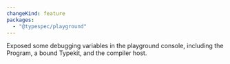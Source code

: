```yaml
---
changeKind: feature
packages:
  - "@typespec/playground"
---
```


Exposed some debugging variables in the playground console, including the Program, a bound Typekit, and the compiler host.